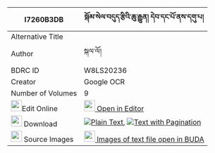 |I7260B3DB|སྐོམ་སེལ་བདུད་རྩིའི་ཆུ་རྒྱུན། དེབ་དང་པོ་ནས་དགུ་པ། 
| --- | --- 
|Alternative Title |
|Author| སྐལ་ལོ།
|BDRC ID | W8LS20236
|Creator | Google OCR
|Number of Volumes| 9
|<img width="25" src="https://img.icons8.com/color/25/000000/edit-property.png">Edit Online| [<img width="25" src="https://avatars.githubusercontent.com/u/45091458?s=200&v=4"> Open in Editor](http://editor.openpecha.org/I7260B3DB)
|<img width="25" src="https://img.icons8.com/fluent/48/000000/download-2.png"/>  Download | [![](https://img.icons8.com/color/20/000000/txt.png)Plain Text](https://github.com/Openpecha/I7260B3DB/releases/download/v1/kom_sel_dutsi_i_chugyun_deb_da_plain_I7260B3DB.zip), [![](https://img.icons8.com/color/20/000000/txt.png)Text with Pagination](https://github.com/Openpecha/I7260B3DB/releases/download/v1/kom_sel_dutsi_i_chugyun_deb_da_pages_I7260B3DB.zip)
|<img width="25" src="https://img.icons8.com/plasticine/100/000000/pictures-folder.png"/>  Source Images | [<img width="25" src="https://library.bdrc.io/icons/BUDA-small.svg"> Images of text file open in BUDA](https://library.bdrc.io/show/bdr:W8LS20236)